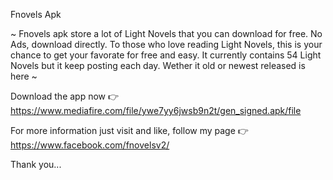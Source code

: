 Fnovels Apk

~ Fnovels apk store a lot of Light Novels that you can download for free. No Ads, download directly.
To those who love reading Light Novels, this is your chance to get your favorate for free and easy.
It currently contains 54 Light Novels but it keep posting each day. Wether it old or newest released is here ~

Download the app now
👉https://www.mediafire.com/file/ywe7yy6jwsb9n2t/gen_signed.apk/file

For more information just visit and like, follow my page
👉https://www.facebook.com/fnovelsv2/

Thank you...
